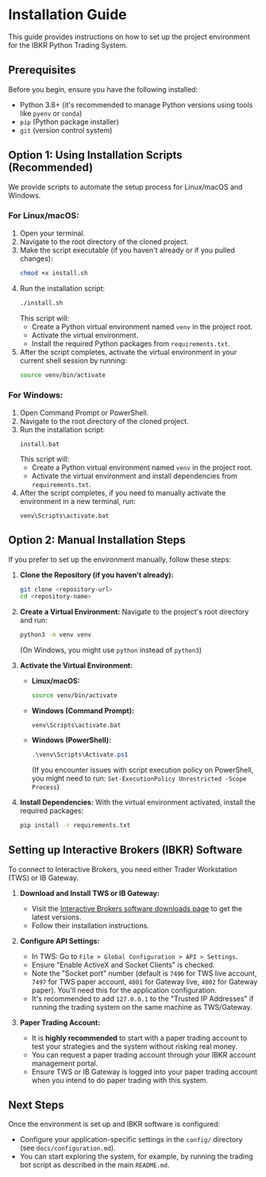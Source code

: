 # Installation Guide

This guide provides instructions on how to set up the project environment for the IBKR Python Trading System.

## Prerequisites

Before you begin, ensure you have the following installed:
- Python 3.8+ (it's recommended to manage Python versions using tools like `pyenv` or `conda`)
- `pip` (Python package installer)
- `git` (version control system)

## Option 1: Using Installation Scripts (Recommended)

We provide scripts to automate the setup process for Linux/macOS and Windows.

### For Linux/macOS:
1.  Open your terminal.
2.  Navigate to the root directory of the cloned project.
3.  Make the script executable (if you haven't already or if you pulled changes):
    ```bash
    chmod +x install.sh
    ```
4.  Run the installation script:
    ```bash
    ./install.sh
    ```
    This script will:
    - Create a Python virtual environment named `venv` in the project root.
    - Activate the virtual environment.
    - Install the required Python packages from `requirements.txt`.
5.  After the script completes, activate the virtual environment in your current shell session by running:
    ```bash
    source venv/bin/activate
    ```

### For Windows:
1.  Open Command Prompt or PowerShell.
2.  Navigate to the root directory of the cloned project.
3.  Run the installation script:
    ```batch
    install.bat
    ```
    This script will:
    - Create a Python virtual environment named `venv` in the project root.
    - Activate the virtual environment and install dependencies from `requirements.txt`.
4.  After the script completes, if you need to manually activate the environment in a new terminal, run:
    ```batch
    venv\Scripts\activate.bat
    ```

## Option 2: Manual Installation Steps

If you prefer to set up the environment manually, follow these steps:

1.  **Clone the Repository (if you haven't already):**
    ```bash
    git clone <repository-url>
    cd <repository-name>
    ```

2.  **Create a Virtual Environment:**
    Navigate to the project's root directory and run:
    ```bash
    python3 -m venv venv
    ```
    (On Windows, you might use `python` instead of `python3`)

3.  **Activate the Virtual Environment:**
    -   **Linux/macOS:**
        ```bash
        source venv/bin/activate
        ```
    -   **Windows (Command Prompt):**
        ```batch
        venv\Scripts\activate.bat
        ```
    -   **Windows (PowerShell):**
        ```powershell
        .\venv\Scripts\Activate.ps1
        ```
        (If you encounter issues with script execution policy on PowerShell, you might need to run: `Set-ExecutionPolicy Unrestricted -Scope Process`)

4.  **Install Dependencies:**
    With the virtual environment activated, install the required packages:
    ```bash
    pip install -r requirements.txt
    ```

## Setting up Interactive Brokers (IBKR) Software

To connect to Interactive Brokers, you need either Trader Workstation (TWS) or IB Gateway.

1.  **Download and Install TWS or IB Gateway:**
    -   Visit the [Interactive Brokers software downloads page](https://www.interactivebrokers.com/en/index.php?f=16040) to get the latest versions.
    -   Follow their installation instructions.

2.  **Configure API Settings:**
    -   In TWS: Go to `File > Global Configuration > API > Settings`.
    -   Ensure "Enable ActiveX and Socket Clients" is checked.
    -   Note the "Socket port" number (default is `7496` for TWS live account, `7497` for TWS paper account, `4001` for Gateway live, `4002` for Gateway paper). You'll need this for the application configuration.
    -   It's recommended to add `127.0.0.1` to the "Trusted IP Addresses" if running the trading system on the same machine as TWS/Gateway.

3.  **Paper Trading Account:**
    -   It is **highly recommended** to start with a paper trading account to test your strategies and the system without risking real money.
    -   You can request a paper trading account through your IBKR account management portal.
    -   Ensure TWS or IB Gateway is logged into your paper trading account when you intend to do paper trading with this system.

## Next Steps

Once the environment is set up and IBKR software is configured:
- Configure your application-specific settings in the `config/` directory (see `docs/configuration.md`).
- You can start exploring the system, for example, by running the trading bot script as described in the main `README.md`.
